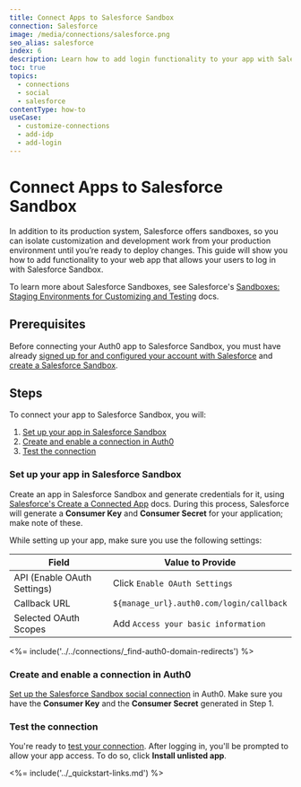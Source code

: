 ```yaml
---
title: Connect Apps to Salesforce Sandbox
connection: Salesforce
image: /media/connections/salesforce.png
seo_alias: salesforce
index: 6
description: Learn how to add login functionality to your app with Salesforce Sandbox. You will need to generate keys, copy these into your Auth0 settings, and enable the connection.
toc: true
topics:
  - connections
  - social
  - salesforce
contentType: how-to
useCase:
  - customize-connections
  - add-idp
  - add-login
---
```


# Connect Apps to Salesforce Sandbox

In addition to its production system, Salesforce offers sandboxes, so you can isolate customization and development work from your production environment until you’re ready to deploy changes. This guide will show you how to add functionality to your web app that allows your users to log in with Salesforce Sandbox.

To learn more about Salesforce Sandboxes, see Salesforce's [Sandboxes: Staging Environments for Customizing and Testing](https://help.salesforce.com/articleView?id=deploy_sandboxes_intro.htm&type=5) docs.

## Prerequisites

Before connecting your Auth0 app to Salesforce Sandbox, you must have already [signed up for and configured your account with Salesforce](https://www.salesforce.com/) and [create a Salesforce Sandbox](https://help.salesforce.com/articleView?id=data_sandbox_create.htm&type=5).

## Steps

To connect your app to Salesforce Sandbox, you will:

1. [Set up your app in Salesforce Sandbox](#set-up-your-app-in-salesforce)
2. [Create and enable a connection in Auth0](#create-and-enable-a-connection-in-auth0)
3. [Test the connection](#test-the-connection)

### Set up your app in Salesforce Sandbox

Create an app in Salesforce Sandbox and generate credentials for it, using [Salesforce's Create a Connected App](https://help.salesforce.com/articleView?id=connected_app_create.htm&type=0) docs. During this process, Salesforce will generate a **Consumer Key** and **Consumer Secret** for your application; make note of these.

While setting up your app, make sure you use the following settings:

| Field | Value to Provide |
| - | - |
| API (Enable OAuth Settings) | Click `Enable OAuth Settings` |
| Callback URL | `${manage_url}.auth0.com/login/callback` |
| Selected OAuth Scopes | Add `Access your basic information` |

<%= include('../../connections/_find-auth0-domain-redirects') %>

### Create and enable a connection in Auth0

[Set up the Salesforce Sandbox social connection](/dashboard/guides/connections/set-up-connections-social) in Auth0. Make sure you have the **Consumer Key** and the **Consumer Secret** generated in Step 1.

### Test the connection

You're ready to [test your connection](/dashboard/guides/connections/test-connections-social). After logging in, you'll be prompted to allow your app access. To do so, click **Install unlisted app**.

<%= include('../_quickstart-links.md') %>